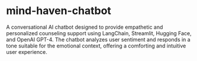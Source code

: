 # mind-haven-chatbot
A conversational AI chatbot designed to provide empathetic and personalized counseling support using LangChain, Streamlit, Hugging Face, and OpenAI GPT-4. The chatbot analyzes user sentiment and responds in a tone suitable for the emotional context, offering a comforting and intuitive user experience.

